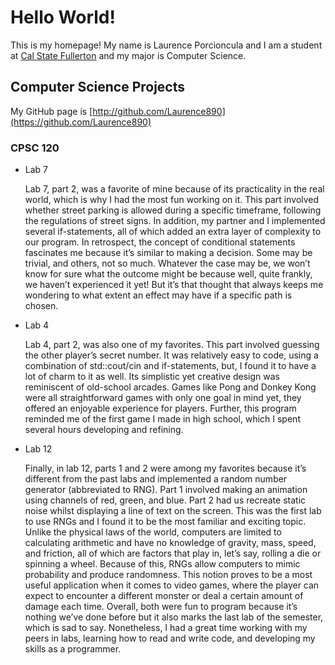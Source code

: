 # Hello World!

This is my homepage! My name is Laurence Porcioncula and I am a student at [Cal State Fullerton](http://www.fullerton.edu/) and my major is Computer Science.

## Computer Science Projects

My GitHub page is [http://github.com/Laurence890](https://github.com/Laurence890)

### CPSC 120

* Lab 7

    Lab 7, part 2, was a favorite of mine because of its practicality in the real world, which is why I had the most fun 
working on it. This part involved whether street parking is allowed during a specific timeframe, following the regulations 
of street signs. In addition, my partner and I implemented several if-statements, all of which added an extra layer of 
complexity to our program. In retrospect, the concept of conditional statements fascinates me because it’s similar to making 
a decision. Some may be trivial, and others, not so much. Whatever the case may be, we won’t know for sure what the outcome 
might be because well, quite frankly, we haven’t experienced it yet! But it’s that thought that always keeps me wondering to 
what extent an effect may have if a specific path is chosen.

* Lab 4

    Lab 4, part 2, was also one of my favorites. This part involved guessing the other player’s secret number. It was 
relatively easy to code, using a combination of std::cout/cin and if-statements, but, I found it to have a lot of charm to 
it as well. Its simplistic yet creative design was reminiscent of old-school arcades. Games like Pong and Donkey Kong were 
all straightforward games with only one goal in mind yet, they offered an enjoyable experience for players. Further, this 
program reminded me of the first game I made in high school, which I spent several hours developing and refining.

* Lab 12

    Finally, in lab 12, parts 1 and 2 were among my favorites because it’s different from the past labs and implemented a 
random number generator (abbreviated to RNG). Part 1 involved making an animation using channels of red, green, and blue. 
Part 2 had us recreate static noise whilst displaying a line of text on the screen. This was the first lab to use RNGs and I 
found it to be the most familiar and exciting topic. Unlike the physical laws of the world, computers are limited to 
calculating arithmetic and have no knowledge of gravity, mass, speed, and friction, all of which are factors that play in, 
let’s say, rolling a die or spinning a wheel. Because of this, RNGs allow computers to mimic probability and produce
randomness. This notion proves to be a most useful application when it comes to video games, where the player can expect to 
encounter a different monster or deal a certain amount of damage each time. Overall, both were fun to program because it’s 
nothing we’ve done before but it also marks the last lab of the semester, which is sad to say. Nonetheless, I had a great 
time working with my peers in labs, learning how to read and write code, and developing my skills as a programmer.

